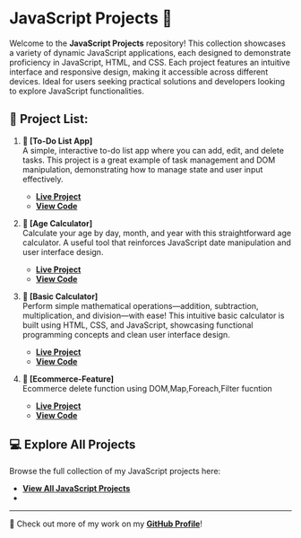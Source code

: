 # JavaScript Projects 🚀

Welcome to the **JavaScript Projects** repository! This collection showcases a variety of dynamic JavaScript applications, each designed to demonstrate proficiency in JavaScript, HTML, and CSS. Each project features an intuitive interface and responsive design, making it accessible across different devices. Ideal for users seeking practical solutions and developers looking to explore JavaScript functionalities.

## 📜 Project List:

1. **📝 [To-Do List App]**  
   A simple, interactive to-do list app where you can add, edit, and delete tasks. This project is a great example of task management and DOM manipulation, demonstrating how to manage state and user input effectively.  
   - **[Live Project](https://todolist-render.netlify.app/)**
   - **[View Code](https://github.com/Ali-Najfee/Javascript-projects/tree/main/todo-list%20-render)**

2. **📅 [Age Calculator]**  
   Calculate your age by day, month, and year with this straightforward age calculator. A useful tool that reinforces JavaScript date manipulation and user interface design.  
   - **[Live Project](https://age-calculalor.netlify.app/)**
   - **[View Code](https://github.com/Ali-Najfee/Javascript-projects/tree/main/age-calculator)**
3. **🧮 [Basic Calculator]**  
   Perform simple mathematical operations—addition, subtraction, multiplication, and division—with ease! This intuitive basic calculator is built using HTML, CSS, and JavaScript, showcasing functional programming concepts and clean user interface design.
   - **[Live Project](https://age-calculalor.netlify.app/)**
   - **[View Code](https://github.com/Ali-Najfee/Javascript-projects/tree/main/js-dom-calcualtor)**
4. **🛒 [Ecommerce-Feature]**  
  Ecommerce delete function using DOM,Map,Foreach,Filter fucntion 
   - **[Live Project](https://ecommerce-features.netlify.app/)**
   - **[View Code](https://github.com/Ali-Najfee/Javascript-projects/tree/main/ecommerce-feature)**

## 💻 Explore All Projects

Browse the full collection of my JavaScript projects here:
- **[View All JavaScript Projects](https://github.com/Ali-Najfee/Javascript-projects/tree/main)**
- 

---

📌 Check out more of my work on my **[GitHub Profile](https://github.com/Ali-Najfee/)**!
